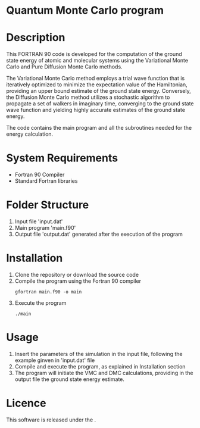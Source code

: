 # Quantum Monte Carlo program
# Description
This FORTRAN 90 code is developed for the computation of the ground state energy of atomic and molecular systems using the Variational Monte Carlo and Pure Diffusion Monte Carlo methods.

The Variational Monte Carlo method employs a trial wave function that is iteratively optimized to minimize the expectation value of the Hamiltonian, providing an upper bound estimate of the ground state energy. Conversely, the Diffusion Monte Carlo method utilizes a stochastic algorithm to propagate a set of walkers in imaginary time, converging to the ground state wave function and yielding highly accurate estimates of the ground state energy.

The code contains the main program and all the subroutines needed for the energy calculation.

# System Requirements
- Fortran 90 Compiler
- Standard Fortran libraries

# Folder Structure
1. Input file 'input.dat'
2. Main program 'main.f90'
3. Output file 'output.dat' generated after the execution of the program

# Installation
1. Clone the repository or download the source code
2. Compile the program using the Fortran 90 compiler
   ```
   gfortran main.f90 -o main

3. Execute the program 
   ```
   ./main

  # Usage
  1. Insert the parameters of the simulation in the input file, following the example ginven in 'input.dat' file
  2. Compile and execute the program, as explained in Installation section
  3. The program will initiate the VMC and DMC calculations, providing in the output file the ground state energy estimate.

# Licence
This software is released under the .
   
